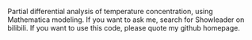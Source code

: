Partial differential analysis of temperature concentration, using Mathematica modeling. If you want to ask me, search for Showleader on bilibili. If you want to use this code, please quote my github homepage.
